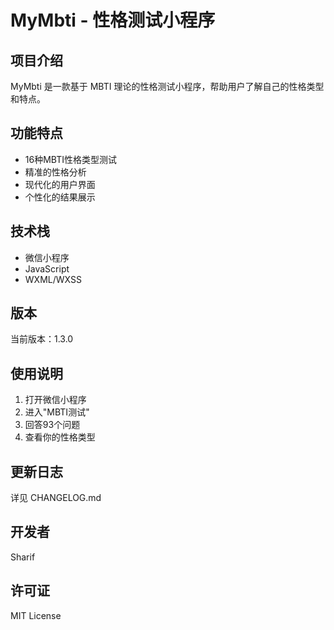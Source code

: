# MyMbti - 性格测试小程序

## 项目介绍
MyMbti 是一款基于 MBTI 理论的性格测试小程序，帮助用户了解自己的性格类型和特点。

## 功能特点
- 16种MBTI性格类型测试
- 精准的性格分析
- 现代化的用户界面
- 个性化的结果展示

## 技术栈
- 微信小程序
- JavaScript
- WXML/WXSS

## 版本
当前版本：1.3.0

## 使用说明
1. 打开微信小程序
2. 进入"MBTI测试"
3. 回答93个问题
4. 查看你的性格类型

## 更新日志
详见 CHANGELOG.md

## 开发者
Sharif

## 许可证
MIT License
